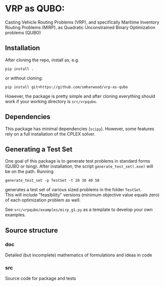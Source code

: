 # VRP as QUBO:

Casting Vehicle Routing Problems (VRP), and specifically Maritime Inventory Routing Problems (MIRP), as Quadratic Unconstrained Binary Optimization problems (QUBO)

## Installation
After cloning the repo, install as, e.g.
```
pip install .
```
or without cloning:
```
pip install git+https://github.com/smharwood/vrp-as-qubo
```
However, the package is pretty simple and after cloning everything should work if your working directory is `src/vrpqubo`.

## Dependencies
This package has minimal dependencies (`scipy`).
However, some features rely on a full installation of the CPLEX solver.

## Generating a Test Set
One goal of this package is to generate test problems in standard forms (QUBO or Ising).
After installation, the script `generate_test_set(.exe)` will be on the path.
Running
```
generate_test_set -p TestSet -t 20 30 40 50
```
generates a test set of various sized problems in the folder `TestSet`.  
This will include "feasibility" versions (minimum objective value equals zero) of each optimization problem as well.

See `src/vrpqubo/examples/mirp_g1.py` as a template to develop your own examples.

## Source structure
### doc
Detailed (but incomplete) mathematics of formulations and ideas in code

### src
Source code for package and tests